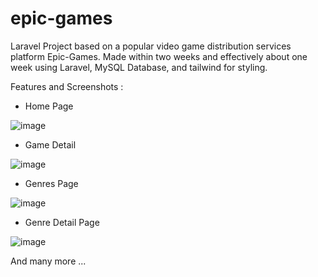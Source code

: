 # epic-games
Laravel Project based on a popular video game distribution services platform Epic-Games. Made within two weeks and effectively about one week using Laravel, MySQL Database, and tailwind for styling.

Features and Screenshots  :
- Home Page

![image](https://user-images.githubusercontent.com/91514784/209449393-d9b5c30a-8a75-4bbf-bb5f-c36fa3de06be.png)

- Game Detail

![image](https://user-images.githubusercontent.com/91514784/209449411-5df3acb5-4b48-4345-8808-0e93e9875dd0.png)

- Genres Page

![image](https://user-images.githubusercontent.com/91514784/209449426-bed0bf05-4c9d-400c-98c9-2b3f19e034a3.png)

- Genre Detail Page

![image](https://user-images.githubusercontent.com/91514784/209449431-1ef5da61-ea82-445d-8cc5-2da82f71fd08.png)

And many more ...
